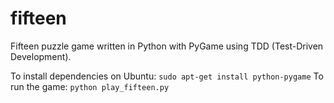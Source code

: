 fifteen
=======

Fifteen puzzle game written in Python with PyGame using TDD (Test-Driven Development).

To install dependencies on Ubuntu: `sudo apt-get install python-pygame`
To run the game: `python play_fifteen.py`
